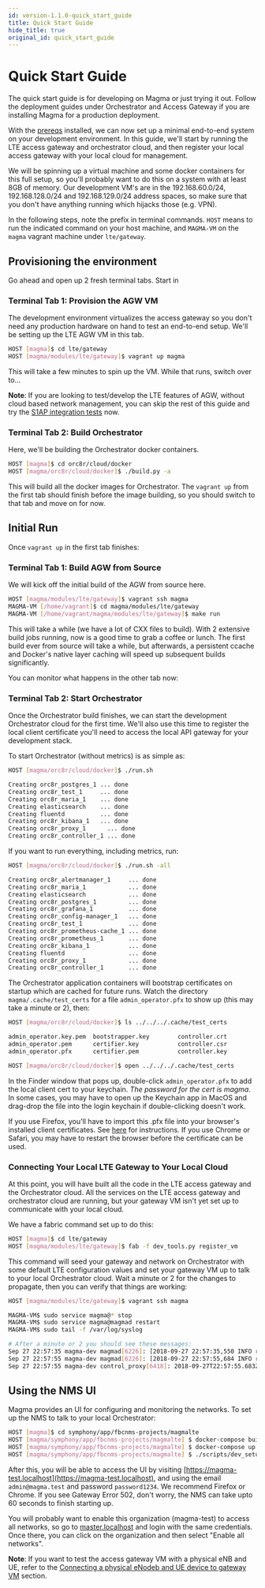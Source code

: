 ```yaml
---
id: version-1.1.0-quick_start_guide
title: Quick Start Guide
hide_title: true
original_id: quick_start_guide
---
```

# Quick Start Guide

The quick start guide is for developing on Magma or just trying it out. Follow
the deployment guides under Orchestrator and Access Gateway if you are
installing Magma for a production deployment.

With the [prereqs](prerequisites.md) installed, we can now set up a minimal
end-to-end system on your development environment. In this guide, we'll start
by running the LTE access gateway and orchestrator cloud, and then
register your local access gateway with your local cloud for management.

We will be spinning up a virtual machine and some docker containers for this
full setup, so you'll probably want to do this on a system with at least 8GB
of memory. Our development VM's are in the 192.168.60.0/24, 192.168.128.0/24 and
192.168.129.0/24 address spaces, so make sure that you don't have anything
running which hijacks those (e.g. VPN).

In the following steps, note the prefix in terminal commands. `HOST` means to
run the indicated command on your host machine, and `MAGMA-VM` on the `magma`
vagrant machine under `lte/gateway`.

## Provisioning the environment

Go ahead and open up 2 fresh terminal tabs. Start in

### Terminal Tab 1: Provision the AGW VM

The development environment virtualizes the access gateway so you don't need
any production hardware on hand to test an end-to-end setup.
We'll be setting up the LTE AGW VM in this tab.

```bash
HOST [magma]$ cd lte/gateway
HOST [magma/modules/lte/gateway]$ vagrant up magma
```

This will take a few minutes to spin up the VM. While that runs, switch over
to...

**Note**: If you are looking to test/develop the LTE features of AGW, without
cloud based network management, you can skip the rest of this guide and try the
[S1AP integration tests](../lte/s1ap_tests.md) now.

### Terminal Tab 2: Build Orchestrator

Here, we'll be building the Orchestrator docker containers.

```bash
HOST [magma]$ cd orc8r/cloud/docker
HOST [magma/orc8r/cloud/docker]$ ./build.py -a
```

This will build all the docker images for Orchestrator. The `vagrant up` from
the first tab should finish before the image building, so you should switch
to that tab and move on for now.

## Initial Run

Once `vagrant up` in the first tab finishes:

### Terminal Tab 1: Build AGW from Source

We will kick off the initial build of the AGW from source here.

```bash
HOST [magma/modules/lte/gateway]$ vagrant ssh magma
MAGMA-VM [/home/vagrant]$ cd magma/modules/lte/gateway
MAGMA-VM [/home/vagrant/magma/modules/lte/gateway]$ make run
```

This will take a while (we have a lot of CXX files to build). With 2 extensive
build jobs running, now is a good time to grab a coffee or lunch. The first
build ever from source will take a while, but afterwards, a persistent ccache
and Docker's native layer caching will speed up subsequent builds
significantly.

You can monitor what happens in the other tab now:

### Terminal Tab 2: Start Orchestrator

Once the Orchestrator build finishes, we can start the development Orchestrator
cloud for the first time. We'll also use this time to register the local
client certificate you'll need to access the local API gateway for your
development stack.

To start Orchestrator (without metrics) is as simple as:

```bash
HOST [magma/orc8r/cloud/docker]$ ./run.sh

Creating orc8r_postgres_1 ... done
Creating orc8r_test_1     ... done
Creating orc8r_maria_1    ... done
Creating elasticsearch    ... done
Creating fluentd          ... done
Creating orc8r_kibana_1   ... done
Creating orc8r_proxy_1      ... done
Creating orc8r_controller_1 ... done
```

If you want to run everything, including metrics, run:

```bash
HOST [magma/orc8r/cloud/docker]$ ./run.sh -all

Creating orc8r_alertmanager_1     ... done
Creating orc8r_maria_1            ... done
Creating elasticsearch            ... done
Creating orc8r_postgres_1         ... done
Creating orc8r_grafana_1          ... done
Creating orc8r_config-manager_1   ... done
Creating orc8r_test_1             ... done
Creating orc8r_prometheus-cache_1 ... done
Creating orc8r_prometheus_1       ... done
Creating orc8r_kibana_1           ... done
Creating fluentd                  ... done
Creating orc8r_proxy_1            ... done
Creating orc8r_controller_1       ... done
```

The Orchestrator application containers will bootstrap certificates on startup
which are cached for future runs. Watch the directory `magma/.cache/test_certs`
for a file `admin_operator.pfx` to show up (this may take a minute or 2), then:

```bash
HOST [magma/orc8r/cloud/docker]$ ls ../../../.cache/test_certs

admin_operator.key.pem  bootstrapper.key        controller.crt          rootCA.key
admin_operator.pem      certifier.key           controller.csr          rootCA.pem
admin_operator.pfx      certifier.pem           controller.key          rootCA.srl

HOST [magma/orc8r/cloud/docker]$ open ../../../.cache/test_certs
```

In the Finder window that pops up, double-click `admin_operator.pfx` to add the
local client cert to your keychain. *The password for the cert is magma*.
In some cases, you may have to open up the Keychain app in MacOS and drag-drop
the file into the login keychain if double-clicking doesn't work.

If you use Firefox, you'll have to import this .pfx file into your browser's
installed client certificates. See [here](https://support.globalsign.com/customer/en/portal/articles/1211486-install-client-digital-certificate---firefox-for-windows)
for instructions. If you use Chrome or Safari, you may have to restart the
browser before the certificate can be used.

### Connecting Your Local LTE Gateway to Your Local Cloud

At this point, you will have built all the code in the LTE access gateway and
the Orchestrator cloud. All the services on the LTE access gateway and
orchestrator cloud are running, but your gateway VM isn't yet set up to
communicate with your local cloud.

We have a fabric command set up to do this:

```bash
HOST [magma]$ cd lte/gateway
HOST [magma/modules/lte/gateway]$ fab -f dev_tools.py register_vm
```

This command will seed your gateway and network on Orchestrator with some
default LTE configuration values and set your gateway VM up to talk to your
local Orchestrator cloud. Wait a minute or 2 for the changes to propagate,
then you can verify that things are working:

```bash
HOST [magma/modules/lte/gateway]$ vagrant ssh magma

MAGMA-VM$ sudo service magma@* stop
MAGMA-VM$ sudo service magma@magmad restart
MAGMA-VM$ sudo tail -f /var/log/syslog

# After a minute or 2 you should see these messages:
Sep 27 22:57:35 magma-dev magmad[6226]: [2018-09-27 22:57:35,550 INFO root] Checkin Successful!
Sep 27 22:57:55 magma-dev magmad[6226]: [2018-09-27 22:57:55,684 INFO root] Processing config update g1
Sep 27 22:57:55 magma-dev control_proxy[6418]: 2018-09-27T22:57:55.683Z [127.0.0.1 -> streamer-controller.magma.test,8443] "POST /magma.Streamer/GetUpdates HTTP/2" 200 7bytes 0.009s
```

## Using the NMS UI

Magma provides an UI for configuring and monitoring the networks. To set up
the NMS to talk to your local Orchestrator:

```bash
HOST [magma]$ cd symphony/app/fbcnms-projects/magmalte
HOST [magma/symphony/app/fbcnms-projects/magmalte] $ docker-compose build magmalte
HOST [magma/symphony/app/fbcnms-projects/magmalte] $ docker-compose up -d
HOST [magma/symphony/app/fbcnms-projects/magmalte] $ ./scripts/dev_setup.sh
```

After this, you will be able to access the UI by visiting
[https://magma-test.localhost](https://magma-test.localhost), and using the email `admin@magma.test`
and password `password1234`. We recommend Firefox or Chrome. If you see Gateway Error 502, don't worry, the
NMS can take upto 60 seconds to finish starting up.

You will probably want to enable this organization (magma-test) to access all networks,
so go to [master.localhost](https://master.localhost) and login with the same credentials.
Once there, you can click on the organization and then select "Enable all networks".

**Note**: If you want to test the access gateway VM with a physical eNB and UE,
refer to
the [Connecting a physical eNodeb and UE device to gateway
VM](../lte/dev_notes.md#connecting-a-physical-enodeb-and-ue-to-gateway-vm)
section.
